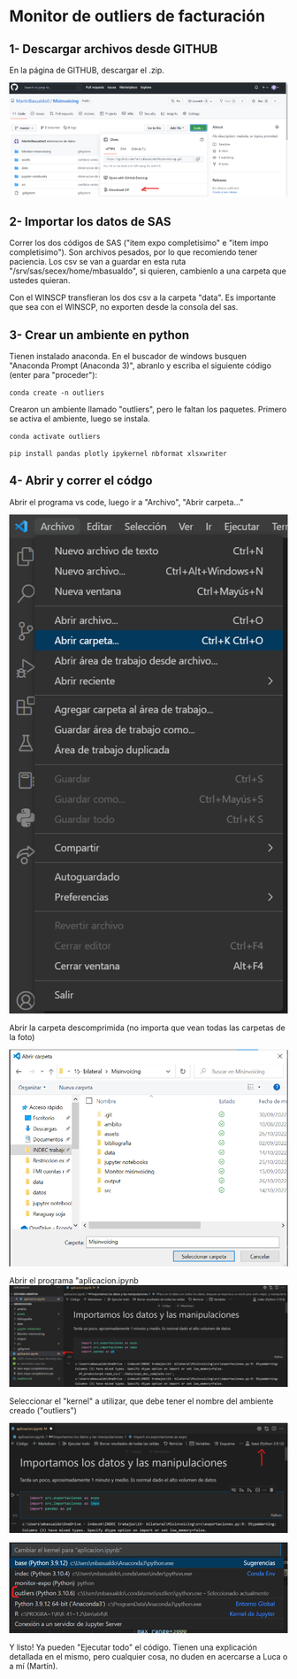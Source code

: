 # Monitor de outliers de facturación

## 1- Descargar archivos desde GITHUB

En la página de GITHUB, descargar el .zip. 

![Descarga GITHUB](assets/0-descargar%20github.png)

## 2- Importar los datos de SAS

Correr los dos códigos de SAS ("item expo completisimo" e "item impo completisimo"). Son archivos pesados, por lo que recomiendo tener paciencia. Los csv se van a guardar en esta ruta "/srv/sas/secex/home/mbasualdo", si quieren, cambienlo a una carpeta que ustedes quieran. 

Con el WINSCP transfieran los dos csv a la carpeta "data". Es importante que sea con el WINSCP, no exporten desde la consola del sas. 

## 3- Crear un ambiente en python

Tienen instalado anaconda. En el buscador de windows busquen "Anaconda Prompt (Anaconda 3)", abranlo y escriba el siguiente código (enter para "proceder"):

`conda create -n outliers`

Crearon un ambiente llamado "outliers", pero le faltan los paquetes. Primero se activa el ambiente, luego se instala.

`conda activate outliers` 

`pip install pandas plotly ipykernel nbformat xlsxwriter` 

## 4- Abrir y correr el códgo

Abrir el programa vs code, luego ir a "Archivo", "Abrir carpeta..."

![](assets/1-abrir%20carpeta.png)

Abrir la carpeta descomprimida (no importa que vean todas las carpetas de la foto)

![](assets/2-ubicacion%20carpeta.png)

Abrir el programa "aplicacion.ipynb
![](assets/3-%20aplicion%20ipynb.png)

Seleccionar el "kernel" a utilizar, que debe tener el nombre del ambiente creado ("outliers")

![](assets/4-ubicacion%20kernel.png)

![](assets/5-%20seleccion%20del%20kernel.png)

Y listo! Ya pueden "Ejecutar todo" el código. Tienen una explicación detallada en el mismo, pero cualquier cosa, no duden en acercarse a Luca o a mí (Martín).

